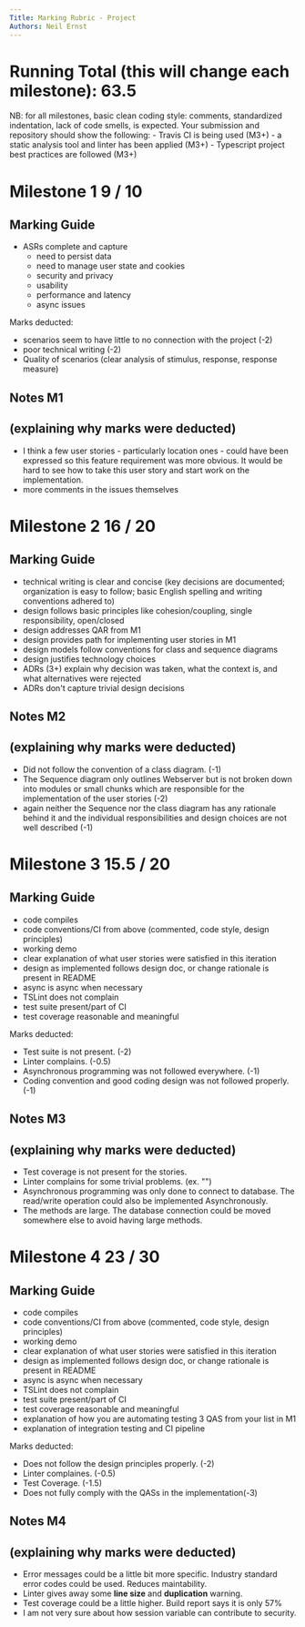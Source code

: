 ```yaml
---
Title: Marking Rubric - Project
Authors: Neil Ernst
---
```


# Running Total (this will change each milestone):   63.5

NB: for all milestones, basic clean coding style: comments, standardized indentation, lack of code smells, is expected. Your submission and repository should show the following: 
	- Travis CI is being used (M3+)
	- a static analysis tool and linter has been applied (M3+)
	- Typescript project best practices are followed (M3+)

# Milestone 1    9 / 10

## Marking Guide	
- ASRs complete and capture
  - need to persist data
  - need to manage user state and cookies
  - security and privacy
  - usability
  - performance and latency
  - async issues

Marks deducted:
- scenarios seem to have little to no connection with the project (-2)
- poor technical writing  (-2)
- Quality of scenarios (clear analysis of stimulus, response, response measure)

## Notes M1
(explaining why marks were deducted)
-----
- I think a few user stories - particularly location ones - could have been expressed so this feature requirement was more obvious. It would be hard to see how to take this user story and start work on the implementation. 
- more comments in the issues themselves



# Milestone 2   16 / 20

## Marking Guide

- technical writing is clear and concise (key decisions are documented; organization is easy to follow; basic English spelling and writing conventions adhered to)
- design follows basic principles like cohesion/coupling, single responsibility, open/closed
- design addresses QAR from M1
- design provides path for implementing user stories in M1
- design models follow conventions for class and sequence diagrams
- design justifies technology choices
- ADRs (3+) explain why decision was taken, what the context is, and what alternatives were rejected
- ADRs don't capture trivial design decisions

## Notes M2

(explaining why marks were deducted)
-----

- Did not follow the convention of a class diagram. (-1)
- The Sequence diagram only outlines Webserver but is not broken down into modules or small chunks which are responsible for the implementation 
  of the user stories (-2)
- again neither the Sequence nor the class diagram has any rationale behind it and the individual responsibilities and design choices are not well 
  described (-1)

# Milestone 3 15.5 / 20

## Marking Guide

- code compiles
- code conventions/CI from above (commented, code style, design principles)
- working demo
- clear explanation of what user stories were satisfied in this iteration
- design as implemented follows design doc, or change rationale is present in README
- async is async when necessary
- TSLint does not complain
- test suite present/part of CI
- test coverage reasonable and meaningful


Marks deducted:

- Test suite is not present. (-2)
- Linter complains. (-0.5)
- Asynchronous programming was not followed everywhere. (-1)
- Coding convention and good coding design was not followed properly. (-1)

## Notes M3

(explaining why marks were deducted)
-----

- Test coverage is not present for the stories.
- Linter complains for some trivial problems. (ex. "")
- Asynchronous programming was only done to connect to database. The read/write operation could also be implemented Asynchronously.
- The methods are large. The database connection could be moved somewhere else to avoid having large methods.

# Milestone 4 23 / 30

## Marking Guide

- code compiles
- code conventions/CI from above (commented, code style, design principles)
- working demo
- clear explanation of what user stories were satisfied in this iteration
- design as implemented follows design doc, or change rationale is present in README
- async is async when necessary
- TSLint does not complain
- test suite present/part of CI
- test coverage reasonable and meaningful
- explanation of how you are automating testing 3 QAS from your list in M1
- explanation of integration testing and CI pipeline


Marks deducted:

- Does not follow the design principles properly. (-2)
- Linter complaines. (-0.5)
- Test Coverage. (-1.5)
- Does not fully comply with the QASs in the implementation(-3) 


## Notes M4

(explaining why marks were deducted)
-----

- Error messages could be a little bit more specific. Industry standard error codes could be used. Reduces maintability.
- Linter gives away some **line size** and **duplication** warning.
- Test coverage could be a little higher. Build report says it is only 57%
- I am not very sure about how session variable can contribute to security.
